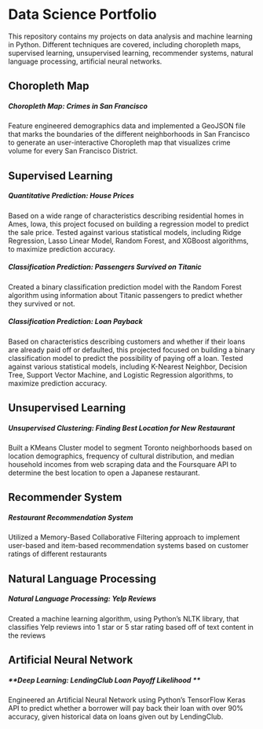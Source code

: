 # Data Science Portfolio
This repository contains my projects on data analysis and machine learning in Python. Different techniques are covered, including choropleth maps, supervised learning, unsupervised learning, recommender systems, natural language processing, artificial neural networks.

## Choropleth Map
##### **Choropleth Map: Crimes in San Francisco**
Feature engineered demographics data and implemented a GeoJSON file that marks the boundaries of the different neighborhoods in San Francisco to generate an user-interactive Choropleth map that visualizes crime volume for every San Francisco District.

## Supervised Learning
##### **Quantitative Prediction: House Prices**
Based on a wide range of characteristics describing residential homes in Ames, Iowa, this project focused on building a regression model to predict the sale price. Tested against various statistical models, including Ridge Regression, Lasso Linear Model, Random Forest, and XGBoost algorithms, to maximize prediction accuracy.

##### **Classification Prediction: Passengers Survived on Titanic**
Created a binary classification prediction model with the Random Forest algorithm using information about Titanic passengers to predict whether they survived or not.

##### **Classification Prediction: Loan Payback**
Based on characteristics describing customers and whether if their loans are already paid off or defaulted, this projected focused on building a binary classification model to predict the possibility of paying off a loan. Tested against various statistical models, including K-Nearest Neighbor, Decision Tree, Support Vector Machine, and Logistic Regression algorithms, to maximize prediction accuracy.

## Unsupervised Learning
##### **Unsupervised Clustering: Finding Best Location for New Restaurant**
Built a KMeans Cluster model to segment Toronto neighborhoods based on location demographics, frequency of cultural distribution, and median household incomes from web scraping data and the Foursquare API to determine the best location to open a Japanese restaurant.

## Recommender System
##### **Restaurant Recommendation System**
Utilized a Memory-Based Collaborative Filtering approach to implement user-based and item-based recommendation systems based on customer ratings of different restaurants

## Natural Language Processing
##### **Natural Language Processing: Yelp Reviews**
Created a machine learning algorithm, using Python’s NLTK library, that classifies Yelp reviews into 1 star or 5 star rating based off of text content in the reviews

## Artificial Neural Network
##### **Deep Learning: LendingClub Loan Payoff Likelihood **
Engineered an Artificial Neural Network using Python’s TensorFlow Keras API to predict whether a borrower will pay back their loan with over 90% accuracy, given historical data on loans given out by LendingClub.